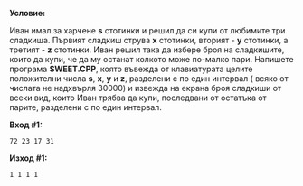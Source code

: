 **Условие:**

Иван имал за харчене **s** стотинки и решил да си купи от любимите три сладкиша. Първият сладкиш струва **x** стотинки, вторият - **y** стотинки, a третият - **z** стотинки. Иван решил така да избере броя на сладкишите, които да купи, че да му останат колкото може по-малко пари. Напишете програма **SWEET.CPP**, която въвежда от клавиатурата целите положителни числа **s**, **x**, **y** и **z**, разделени с по един интервал ( всяко от числата не надхвърля 30000) и извежда на екрана броя сладкиши от всеки вид, които Иван трябва да купи, последвани от остатъка от парите, разделени с по един интервал.

**Вход #1:**

	72 23 17 31

**Изход #1:**

	1 1 1 1
